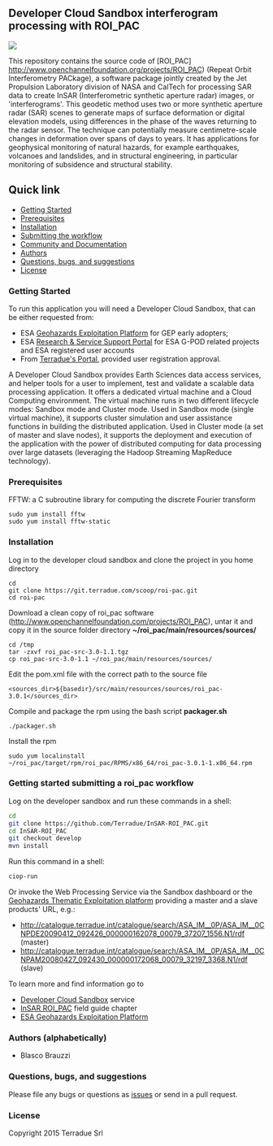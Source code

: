 ## Developer Cloud Sandbox interferogram processing with ROI_PAC

<a href="http://dx.doi.org/10.5281/zenodo.10015"><img src="https://zenodo.org/badge/doi/10.5281/zenodo.10015.png"></a>

This repository contains the source code of [ROI_PAC] http://www.openchannelfoundation.org/projects/ROI_PAC) (Repeat Orbit Interferometry PACkage), a software package jointly created by the Jet Propulsion Laboratory division of NASA and CalTech for processing SAR data to create InSAR (Interferometric synthetic aperture radar) images, or 'interferograms'. This geodetic method uses two or more synthetic aperture radar (SAR) scenes to generate maps of surface deformation or digital elevation models, using differences in the phase of the waves returning to the radar sensor. The technique can potentially measure centimetre-scale changes in deformation over spans of days to years. It has applications for geophysical monitoring of natural hazards, for example earthquakes, volcanoes and landslides, and in structural engineering, in particular monitoring of subsidence and structural stability.

## Quick link

* [Getting Started](#getting-started)
* [Prerequisites](#prerequisites)
* [Installation](#installation)
* [Submitting the workflow](#submit)
* [Community and Documentation](#community)
* [Authors](#authors)
* [Questions, bugs, and suggestions](#questions)
* [License](#license)

### <a name="getting-started"></a>Getting Started

To run this application you will need a Developer Cloud Sandbox, that can be either requested from:
* ESA [Geohazards Exploitation Platform](https://geohazards-tep.eo.esa.int) for GEP early adopters;
* ESA [Research & Service Support Portal](http://eogrid.esrin.esa.int/cloudtoolbox/) for ESA G-POD related projects and ESA registered user accounts
* From [Terradue's Portal](http://www.terradue.com/partners), provided user registration approval.

A Developer Cloud Sandbox provides Earth Sciences data access services, and helper tools for a user to implement, test and validate a scalable data processing application. It offers a dedicated virtual machine and a Cloud Computing environment.
The virtual machine runs in two different lifecycle modes: Sandbox mode and Cluster mode.
Used in Sandbox mode (single virtual machine), it supports cluster simulation and user assistance functions in building the distributed application.
Used in Cluster mode (a set of master and slave nodes), it supports the deployment and execution of the application with the power of distributed computing for data processing over large datasets (leveraging the Hadoop Streaming MapReduce technology).

### <a name="prerequisites"></a> Prerequisites 

FFTW: a C subroutine library for computing the discrete Fourier transform
```
sudo yum install fftw
sudo yum install fftw-static
```

### <a name="installation"></a>Installation

Log in to the developer cloud sandbox and clone the project in you home directory

```
cd 
git clone https://git.terradue.com/scoop/roi-pac.git
cd roi-pac
```
Download a clean copy of roi_pac software (http://www.openchannelfoundation.com/projects/ROI_PAC), untar it and copy it in the source folder directory **~/roi_pac/main/resources/sources/**
```
cd /tmp
tar -zxvf roi_pac-src-3.0-1.1.tgz
cp roi_pac-src-3.0-1.1 ~/roi_pac/main/resources/sources/
```
Edit the pom.xml file with the correct path to the source file
```
<sources_dir>${basedir}/src/main/resources/sources/roi_pac-3.0.1</sources_dir>
```
Compile and package the rpm using the bash script **packager.sh**
```
./packager.sh
```
Install the rpm
```
sudo yum localinstall ~/roi_pac/target/rpm/roi_pac/RPMS/x86_64/roi_pac-3.0.1-1.x86_64.rpm
```

### <a name="submit"></a>Getting started submitting a roi_pac workflow

Log on the developer sandbox and run these commands in a shell:

```bash
cd
git clone https://github.com/Terradue/InSAR-ROI_PAC.git
cd InSAR-ROI_PAC
git checkout develop
mvn install
```

Run this command in a shell:

```bash
ciop-run
```
Or invoke the Web Processing Service via the Sandbox dashboard or the [Geohazards Thematic Exploitation platform](https://geohazards-tep.eo.esa.int) providing a master and a slave products' URL, e.g.:

* http://catalogue.terradue.int/catalogue/search/ASA_IM__0P/ASA_IM__0CNPDE20090412_092426_000000162078_00079_37207_1556.N1/rdf (master)
* http://catalogue.terradue.int/catalogue/search/ASA_IM__0P/ASA_IM__0CNPAM20080427_092430_000000172068_00079_32197_3368.N1/rdf (slave)

To learn more and find information go to

* [Developer Cloud Sandbox](http://docs.terradue.com/developer) service
* [InSAR ROI_PAC](http://docs.terradue.com/developer/field/insar/tp_roi_pac) field guide chapter
* [ESA Geohazards Exploitation Platform](https://geohazards-tep.eo.esa.int)

### <a name="authors"></a>Authors (alphabetically)

* Blasco Brauzzi

### <a name="questions"></a>Questions, bugs, and suggestions

Please file any bugs or questions as [issues](https://git.terradue.com/scoop/roi-pac.git/issues/new) or send in a pull request.

### <a name="license"></a>License

Copyright 2015 Terradue Srl

